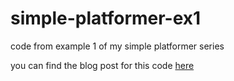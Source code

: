 # simple-platformer-ex1
code from example 1 of my simple platformer series

you can find the blog post for this code [here](https://lacklustergames.blogspot.com/2020/08/simple-platformer-part-1.html)
